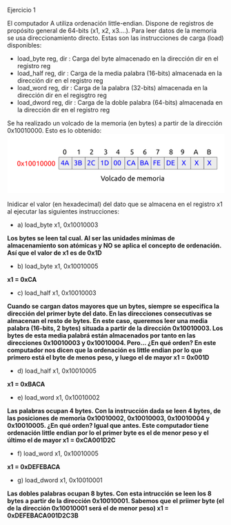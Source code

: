 Ejercicio 1

El computador A utiliza ordenación little-endian. Dispone de registros de propósito general de 64-bits (x1, x2, x3....). 
Para leer datos de la memoria se usa direccionamiento directo. Estas son las instrucciones de carga (load) disponibles:

* load_byte reg, dir : Carga del byte almacenado en la dirección dir en el registro reg
* load_half reg, dir : Carga de la media palabra (16-bits) almacenada en la dirección dir en el registro reg
* load_word reg, dir : Carga de la palabra (32-bits) almacenada en la dirección dir en el regisgtro reg
* load_dword reg, dir : Carga de la doble palabra (64-bits) almacenada en la dirección dir en el registro reg

Se ha realizado un volcado de la memoria (en bytes) a partir de la dirección 0x10010000. Esto es lo obtenido:
![Image text](https://github.com/yolandalillo/2021-2022-ASAII/blob/main/S05/images/ejercicio1.png)

Inidicar el valor (en hexadecimal) del dato que se almacena en el registro x1 al ejecutar las siguientes instrucciones:

* a) load_byte x1, 0x10010003

**Los bytes se leen tal cual. Al ser las unidades mínimas de almacenamiento son atómicas y NO se aplica el concepto de ordenación. Así que el valor de x1 es de 0x1D**

* b) load_byte x1, 0x10010005

**x1 = 0xCA**

* c) load_half x1, 0x10010003

**Cuando se cargan datos mayores que un bytes, siempre se especifica la dirección del primer byte del dato. En las direcciones consecutivas se almacenan 
el resto de bytes. En este caso, queremos leer una media palabra (16-bits, 2 bytes) situada a partir de la dirección 0x10010003. Los bytes de esta media 
palabrá están almacenados por tanto en las direcciones 0x10010003 y 0x10010004. 
Pero... ¿En qué orden? En este computador nos dicen que la ordenación es little endian por lo que primero está el byte de menos peso, y luego el de mayor x1 = 0x001D**

* d) load_half x1, 0x10010005

**x1 = 0xBACA**

* e) load_word x1, 0x10010002

**Las palabras ocupan 4 bytes. Con la instrucción dada se leen 4 bytes, de las posiciones de memoria 0x10010002, 0x10010003, 0x10010004 y 0x10010005. 
¿En qué orden? Igual que antes. Este computador tiene ordenación little endian por lo el primer byte es el de menor peso y el último el de mayor
x1 = 0xCA001D2C**

* f) load_word x1, 0x10010005

**x1 = 0xDEFEBACA**

* g) load_dword x1, 0x10010001

**Las dobles palabras ocupan 8 bytes. Con esta intrucción se leen los 8 bytes a partir de la dirección 0x10010001. Sabemos que el priimer byte 
(el de la dirección 0x10010001 será el de menor peso) x1 = 0xDEFEBACA001D2C3B**
